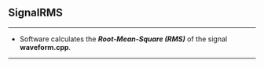 ## SignalRMS
---
* Software calculates the ___Root-Mean-Square (RMS)___ of the signal __waveform.cpp__.

---
